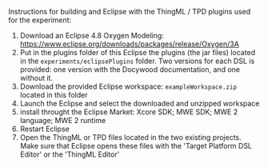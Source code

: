 
Instructions for building and Eclipse with the ThingML / TPD plugins used for the experiment:

1. Download an Eclipse 4.8 Oxygen Modeling: https://www.eclipse.org/downloads/packages/release/Oxygen/3A
2. Put in the plugins folder of this Eclipse the plugins (the jar files) located in the `experiments/eclipsePlugins` folder. Two versions for each DSL is provided: one version with the Docywood documentation, and one without it.
3. Download the provided Eclipse workspace: `exampleWorkspace.zip` located in this folder
4. Launch the Eclipse and select the downloaded and unzipped workspace
5. install throught the Eclipse Market: Xcore SDK; MWE SDK; MWE 2 language; MWE 2 runtime
6. Restart Eclipse
7. Open the ThingML or TPD files located in the two existing projects. Make sure that Eclipse opens these files with the 'Target Platform DSL Editor' or the 'ThingML Editor'